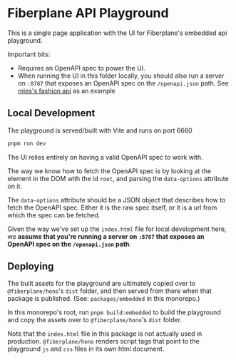 # Fiberplane API Playground

This is a single page application with the UI for Fiberplane's embedded api playground.

Important bits:

- Requires an OpenAPI spec to power the UI.
- When running the UI in this folder locally, you should also run a server on `:8787` that exposes an OpenAPI spec on the `/openapi.json` path. See [mies's fashion api](https://github.com/mies/fashion) as an example 

## Local Development

The playground is served/built with Vite and runs on port 6660

```bash
pnpm run dev
```

The UI relies entirely on having a valid OpenAPI spec to work with.

The way we know how to fetch the OpenAPI spec is by looking at the element in the DOM with the id `root`, and parsing the `data-options` attribute on it.

The `data-options` attribute should be a JSON object that describes how to fetch the OpenAPI spec. Either it is the raw spec itself, or it is a url from which the spec can be fetched.

Given the way we've set up the `index.html` file for local development here, we **assume that you're running a server on `:8787` that exposes an OpenAPI spec on the `/openapi.json` path**.

## Deploying

The built assets for the playground are ultimately copied over to `@fiberplane/hono`'s `dist` folder, and then served from there when that package is published. (See: `packages/embedded` in this monorepo.)

In this monorepo's root, run `pnpm build:embedded` to build the playground and copy the assets over to `@fiberplane/hono`'s `dist` folder.

Note that the `index.html` file in this package is not actually used in production. `@fiberplane/hono` renders script tags that point to the playground `js` and `css` files in its own html document.